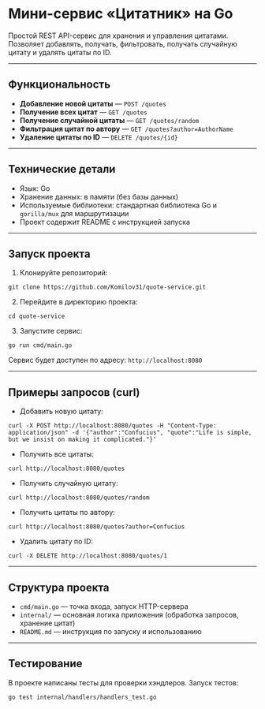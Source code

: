 # Мини-сервис «Цитатник» на Go

Простой REST API-сервис для хранения и управления цитатами. Позволяет добавлять, получать, фильтровать, получать случайную цитату и удалять цитаты по ID.

---

## Функциональность

- **Добавление новой цитаты** — `POST /quotes`  
- **Получение всех цитат** — `GET /quotes`  
- **Получение случайной цитаты** — `GET /quotes/random`  
- **Фильтрация цитат по автору** — `GET /quotes?author=AuthorName`  
- **Удаление цитаты по ID** — `DELETE /quotes/{id}`  

---

## Технические детали

- Язык: Go  
- Хранение данных: в памяти (без базы данных)  
- Используемые библиотеки: стандартная библиотека Go и `gorilla/mux` для маршрутизации  
- Проект содержит README с инструкцией запуска  

---

## Запуск проекта

1. Клонируйте репозиторий:

```
git clone https://github.com/Komilov31/quote-service.git
```


2. Перейдите в директорию проекта:

```
cd quote-service
```


3. Запустите сервис:
```
go run cmd/main.go
```

Сервис будет доступен по адресу: `http://localhost:8080`

---

## Примеры запросов (curl)

- Добавить новую цитату:
```
curl -X POST http://localhost:8080/quotes -H "Content-Type: application/json" -d '{"author":"Confucius", "quote":"Life is simple, but we insist on making it complicated."}'
```

- Получить все цитаты:
```
curl http://localhost:8080/quotes
```

- Получить случайную цитату:
```
curl http://localhost:8080/quotes/random
```

- Получить цитаты по автору:
```
curl http://localhost:8080/quotes?author=Confucius
```

- Удалить цитату по ID:
```
curl -X DELETE http://localhost:8080/quotes/1
```

---

## Структура проекта

- `cmd/main.go` — точка входа, запуск HTTP-сервера  
- `internal/` — основная логика приложения (обработка запросов, хранение цитат)   
- `README.md` — инструкция по запуску и использованию  

---

## Тестирование

В проекте написаны тесты для проверки хэндлеров. Запуск тестов:
```
go test internal/handlers/handlers_test.go
```
